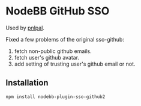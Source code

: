 # NodeBB GitHub SSO

Used by [pnlpal](https://pnlpal.dev).

Fixed a few problems of the original sso-github:

1. fetch non-public github emails.
2. fetch user's github avatar.
3. add setting of trusting user's github email or not.

## Installation

    npm install nodebb-plugin-sso-github2

